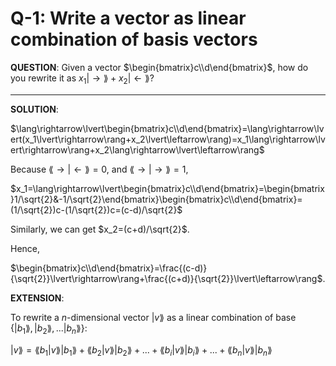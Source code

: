 # Q-1: Write a vector as linear combination of basis vectors

**QUESTION**: Given a vector $\begin{bmatrix}c\\d\end{bmatrix}$, how do you rewrite it as $x_1\lvert\rightarrow\rang+x_2\lvert\leftarrow\rang$?

___


**SOLUTION**:

$\lang\rightarrow\lvert\begin{bmatrix}c\\d\end{bmatrix}=\lang\rightarrow\lvert(x_1\lvert\rightarrow\rang+x_2\lvert\leftarrow\rang)=x_1\lang\rightarrow\lvert\rightarrow\rang+x_2\lang\rightarrow\lvert\leftarrow\rang$

Because $\lang\rightarrow\lvert\leftarrow\rang=0$, and $\lang\rightarrow\lvert\rightarrow\rang=1$,

$x_1=\lang\rightarrow\lvert\begin{bmatrix}c\\d\end{bmatrix}=\begin{bmatrix}1/\sqrt{2}&-1/\sqrt{2}\end{bmatrix}\begin{bmatrix}c\\d\end{bmatrix}=(1/\sqrt{2})c-(1/\sqrt{2})c=(c-d)/\sqrt{2}$

Similarly, we can get $x_2=(c+d)/\sqrt{2}$.

Hence,

$\begin{bmatrix}c\\d\end{bmatrix}=\frac{(c-d)}{\sqrt{2}}\lvert\rightarrow\rang+\frac{(c+d)}{\sqrt{2}}\lvert\leftarrow\rang$.


**EXTENSION**:

To rewrite a _n_-dimensional vector $\lvert v\rang$ as a linear combination of base $\lbrace\lvert b_1\rang, \lvert b_2\rang,...\lvert b_n\rang\rbrace$:

$\lvert v\rang=\lang b_1\lvert v\rang\lvert b_1\rang+\lang b_2\lvert v\rang\lvert b_2\rang+...+\lang b_i\lvert v\rang\lvert b_i\rang+...+\lang b_n\lvert v\rang\lvert b_n\rang$
